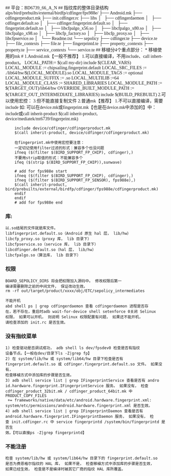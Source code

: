 <font face="黑体">
## 平台：BD6739_66_A_N
## 指纹库的整体目录结构
	alps/bird/prebuilts/external/birdfp/cdfinger/fps988e/
	├── Android.mk
	├── cdfingerproduct.mk
	├── init.cdfinger.rc
	├── libs
	│     ├── cdfingerdaemon
	│     ├── cdfinger.default.so
	│     ├── cdfinger.fingerprint.default.so
	│     ├── fingerprint.default.so
	│     ├── libcfpalgo_x56.so
	│     ├── libcfpalgo_x80.so
	│     ├── libcfpalgo_x98.so
	│     ├── libcfp_factory.so
	│     ├── libcfp_proxy.so
	│     ├── libcfpservice.so
	│     └── Readme.txt
	└── sepolicy
	        ├── cdfinger.te
	        ├── device.te
	        ├── file_contexts
	        ├── file.te
	        ├── fingerprintd.te
	        ├── property_contexts
	        ├── property.te
	        ├── service_contexts
	        └── service.te
## 移植分4个重点部分：
*  移植使用的mk
#
	1.Android.mk【一般不推荐】
		1.可以直接编译，不用include、call inhert-product。
		LOCAL_PATH:= $(call my-dir)
		include $(CLEAR_VARS)
		LOCAL_MODULE := chipsailing.fingerprint.default
		LOCAL_SRC_FILES := ./lib64/hw/$(LOCAL_MODULE).so
		LOCAL_MODULE_TAGS := optional
		LOCAL_MODULE_SUFFIX := .so
		LOCAL_MULTILIB :=64
		LOCAL_MODULE_CLASS := SHARED_LIBRARIES
		LOCAL_MODULE_PATH := $(TARGET_OUT)/lib64/hw
		OVERRIDE_BUILT_MODULE_PATH := $(TARGET_OUT_INTERMEDIATE_LIBRARIES)
		include $(BUILD_PREBUILT)
		2.可以使用宏控：
		3.但不能直接复制文件
	2.普通mk【推荐】
		1.不可以直接编译，需要include
		如:
		可以在device.mk或fingerprint.mk【也是在device.mk中添加的】中：include或call inherit-product
		$(call inherit-product, device/mediatek/mt6739/fingerprint.mk)

		include device/cdfinger/cdfingerproduct.mk
		$(call inherit-product, device/cdfinger/cdfingerproduct.mk)
		
		在fingerprint.mk中使用宏控要注意：
		一定切记使用filter过滤的形式：兼容多个也没问题
		ifneq ($(filter $(BIRD_SUPPORT_FP_CHIP), cdfinger),)
	    不要用strip取值的形式：不能兼容多个
		ifeq ($(strip $(BIRD_SUPPORT_FP_CHIP)),sunwave)

		# add for fps988e start
		ifneq ($(filter $(BIRD_SUPPORT_FP_CHIP), cdfinger),)
		ifneq ($(filter $(BIRD_SUPPORT_FP_SENSOR), fps988e),)
		$(call inherit-product, bird/prebuilts/external/birdfp/cdfinger/fps988e/cdfingerproduct.mk)
		endif
		endif
		# add for fps988e end
		
		
### 库:
	以.so结尾的文件就是库文件。
	libfingerprint.default.so（Android 原生 hal 层， lib/hw）
	libcfp_proxy.so（proxy 库， lib 目录下）
	libcfpservice.so（service 库， lib 目录下）
	libcdfinger.default.so（hal 层， lib/hw）
	libcfpalgo.so（算法库， lib 目录下）
### 权限
	BOARD_SEPOLICY_DIRS 将会把权限加入源码中。 修改权限后第一
	编译需要删除之前的中间文件， 保证改动生效。
	rm -rf out/target/product/xxxx/obj/ETC/sepolicy_intermediates

	不能开机
	abd shell ps | grep cdfingerdaemon 查看 cdfingerdaemon 进程是否存
	在，若不存在，重启时adb wait-for-device shell setenforce 0关闭 Selinux
	权限， 如果可以开机， 则说明 Selinux 权限配置有问题， 如果还不能开机， 
	请检查添加的 init.rc 是否生效。

### 没有指纹菜单
	1) 检查驱动是否调试成功， adb shell ls dev/fpsdev0 检查是否有指纹
	设备节点。【一般在dev/目录下ls -Z|grep fp】
	2) 在 system/lib/hw 或 system/lib64/hw 目录下检查是否有
	fingerprint.default.so 或 cdfinger.fingerprint.default.so 文件。 如果没有，
	检查移植方式中添加库的步骤是否生效。
	3) adb shell service list | grep IFingerprintService 查看是否有 andro
	id.hardware.fingerprint.IFingerprintService 服务。 如果没有， 检查 
	cdfinger_product_32bit.mk / cdfinger_product_64bit.mk 中 PRODUCT_COPY_FILES
	 += frameworks/native/data/etc/android.hardware.fingerprint.xml:
	system/etc/permissions/android.hardware.fingerprint.xml 是否生效。
	4) adb shell service list | grep IFingerprintDaemon 查看是否有
	android.hardware.fingerprint.IFingerprintDaemon 服务， 如果没有， 检
	查 init.cdfinger.rc 中 service fingerprintd /system/bin/fingerprintd 是否生
	效。【可以直接ps -Z|grep fingerprintd】
### 不能注册
	检查 system/lib/hw 或 system/lib64/hw 目录下的 fingerprint.default.so
	是否为费恩格尔指纹的 HAL 库， 如果不是， 检查移植方式中添加库的步骤是否生效， 
	如果已经生效， 检查是不是编译时被其它厂商的指纹 HAL 库所覆盖。
</font>